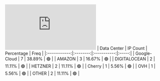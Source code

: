 ![Diagramm](https://github.com/obajay/StateSync-snapshots/blob/main/Projects/Xpla/1/README.md)
| Data Center | IP Count | Percentage | Freq |
|:------------:|:--------:|:-----------:|:-----:|
| Google-Cloud | 7 | 38.89% | 🟢 |
| AMAZON | 3 | 16.67% | 🟢 |
| DIGITALOCEAN | 2 | 11.11% | 🟢 |
| HETZNER | 2 | 11.11% | 🟢 |
| Cherry | 1 | 5.56% | 🟢 |
| OVH | 1 | 5.56% | 🟢 |
| OTHER | 2 | 11.11% | 🟢 |